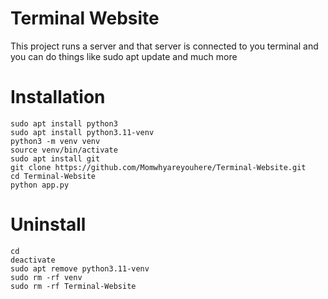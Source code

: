 # Terminal Website 
This project runs a server and that server is connected to you terminal and you can do things like sudo apt update and much more

# Installation

```
sudo apt install python3
sudo apt install python3.11-venv
python3 -m venv venv
source venv/bin/activate
sudo apt install git
git clone https://github.com/Momwhyareyouhere/Terminal-Website.git
cd Terminal-Website
python app.py
```

# Uninstall

```
cd
deactivate
sudo apt remove python3.11-venv
sudo rm -rf venv
sudo rm -rf Terminal-Website
```
